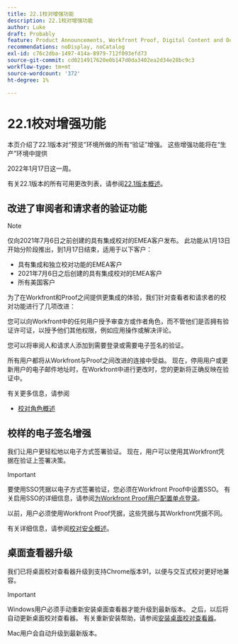 ```yaml
---
title: 22.1校对增强功能
description: 22.1校对增强功能
author: Luke
draft: Probably
feature: Product Announcements, Workfront Proof, Digital Content and Documents
recommendations: noDisplay, noCatalog
exl-id: c76c2dba-1497-414a-8979-712f093efd73
source-git-commit: cd0214917620e0b147d0da3402ea2d34e28bc9c3
workflow-type: tm+mt
source-wordcount: '372'
ht-degree: 1%

---
```


# 22.1校对增强功能

本页介绍了22.1版本对“预览”环境所做的所有“验证”增强。 这些增强功能将在“生产”环境中提供

<!--
<MadCap:conditionalText data-mc-conditions="QuicksilverOrClassic.Draft mode">
in January 2022
</MadCap:conditionalText>
-->

2022年1月17日这一周。

有关22.1版本的所有可用更改列表，请参阅[22.1版本概述](../../../product-announcements/product-releases/22.1-release-activity/22-1-release-overview.md)。

## 改进了审阅者和请求者的验证功能

>[!NOTE]
>
>仅向2021年7月6日之前创建的具有集成校对的EMEA客户发布。 此功能从1月13日开始分阶段推出，到1月17日结束，适用于以下客户：
>
>* 具有集成和独立校对功能的EMEA客户
>* 2021年7月6日之后创建的具有集成校对的EMEA客户
>* 所有美国客户

为了在Workfront和Proof之间提供更集成的体验，我们针对查看者和请求者的校对功能进行了几项改进：

您可以向Workfront中的任何用户授予审查方或作者角色，而不管他们是否拥有验证许可证，以授予他们其他权限，例如应用操作或解决评论。

您可以将审阅人和请求人添加到需要登录或需要电子签名的验证。

所有用户都将从Workfront与Proof之间改进的连接中受益。 现在，停用用户或更新用户的电子邮件地址时，在Workfront中进行更改时，您的更新将正确反映在验证中。

有关更多信息，请参阅

* [校对角色概述](../../../review-and-approve-work/proofing/proofing-overview/proof-roles.md)

## 校样的电子签名增强

我们让用户更轻松地以电子方式签署验证。 现在，用户可以使用其Workfront凭据在验证上签署决策。

>[!IMPORTANT]
>
>要使用SSO凭据以电子方式签署验证，您必须在Workfront Proof中设置SSO。 有关启用SSO的详细信息，请参阅[为Workfront Proof用户配置单点登录](../../../workfront-proof/wp-acct-admin/account-settings/configure-sso-for-wp-users.md)。

以前，用户必须使用Workfront Proof凭据，这些凭据与其Workfront凭据不同。

有关详细信息，请参阅[校对安全概述](../../../review-and-approve-work/proofing/proofing-overview/proof-security-overview.md)。

## 桌面查看器升级

我们已将桌面校对查看器升级到支持Chrome版本91，以便与交互式校对更好地兼容。

>[!IMPORTANT]
>
>Windows用户必须手动重新安装桌面查看器才能升级到最新版本。 之后，以后将自动更新桌面校对查看器。 有关重新安装帮助，请参阅[安装桌面校对查看器](../../../review-and-approve-work/proofing/use-the-desktop-proofing-viewer/installing-desktop-proofing-viewer.md)。

Mac用户会自动升级到最新版本。
